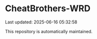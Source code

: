 # CheatBrothers-WRD

Last updated: 2025-06-16 05:32:58

This repository is automatically maintained.
